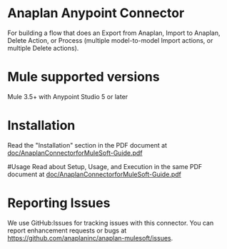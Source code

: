 # Anaplan Anypoint Connector

For building a flow that does an Export from Anaplan, Import to Anaplan, Delete Action, or Process (multiple model-to-model Import actions, or multiple Delete actions).

# Mule supported versions
Mule 3.5+ with Anypoint Studio 5 or later

# Installation 
Read the "Installation" section in the PDF document at [doc/AnaplanConnectorforMuleSoft-Guide.pdf](https://github.com/anaplaninc/anaplan-mulesoft/raw/develop/doc/AnaplanConnectorforMuleSoft-Guide.pdf)

#Usage
Read about Setup, Usage, and Execution in the same PDF document at [doc/AnaplanConnectorforMuleSoft-Guide.pdf](https://github.com/anaplaninc/anaplan-mulesoft/raw/develop/doc/AnaplanConnectorforMuleSoft-Guide.pdf)

# Reporting Issues
We use GitHub:Issues for tracking issues with this connector. You can report enhancement requests or bugs at https://github.com/anaplaninc/anaplan-mulesoft/issues.